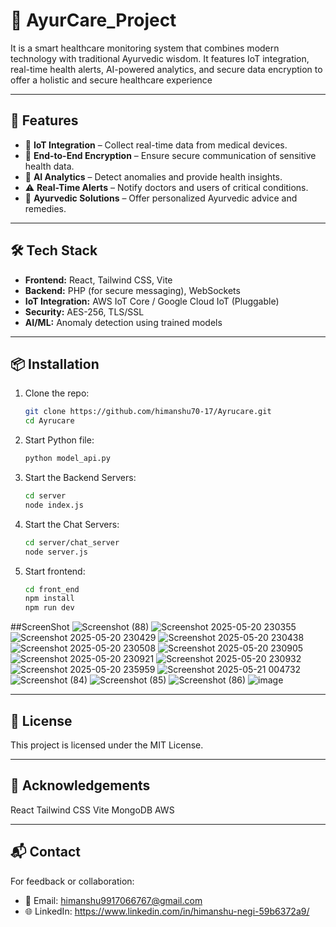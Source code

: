 # 🌿 AyurCare_Project
It is a smart healthcare monitoring system that combines modern technology with traditional Ayurvedic wisdom. It features IoT integration, real-time health alerts, AI-powered analytics, and secure data encryption to offer a holistic and secure healthcare experience


---

## 🚀 Features

- 📡 **IoT Integration** – Collect real-time data from medical devices.
- 🔐 **End-to-End Encryption** – Ensure secure communication of sensitive health data.
- 🤖 **AI Analytics** – Detect anomalies and provide health insights.
- ⚠️ **Real-Time Alerts** – Notify doctors and users of critical conditions.
- 🌿 **Ayurvedic Solutions** – Offer personalized Ayurvedic advice and remedies.

---

## 🛠️ Tech Stack

- **Frontend:** React, Tailwind CSS, Vite
- **Backend:** PHP (for secure messaging), WebSockets
- **IoT Integration:** AWS IoT Core / Google Cloud IoT (Pluggable)
- **Security:** AES-256, TLS/SSL
- **AI/ML:** Anomaly detection using trained models

---

## 📦 Installation

1. Clone the repo:
   ```bash
   git clone https://github.com/himanshu70-17/Ayrucare.git
   cd Ayrucare

2. Start Python file:
    ```bash
   python model_api.py
    
3. Start the Backend Servers:
    ```bash
   cd server
   node index.js

4. Start the Chat Servers:
    ```bash
   cd server/chat_server
   node server.js

5. Start frontend:
    ```bash    
   cd front_end
   npm install
   npm run dev


##ScreenShot
![Screenshot (88)](https://github.com/user-attachments/assets/50685045-d567-4868-8933-220c6030f9bb)
![Screenshot 2025-05-20 230355](https://github.com/user-attachments/assets/cb8794e1-931c-4a4d-82a2-7e8be9252567)
![Screenshot 2025-05-20 230429](https://github.com/user-attachments/assets/0a6deb50-96f7-4c0f-876d-7bf684560608)
![Screenshot 2025-05-20 230438](https://github.com/user-attachments/assets/4571e1bc-8ebb-437d-a96b-582bdb7fa758)
![Screenshot 2025-05-20 230508](https://github.com/user-attachments/assets/da8aa3a0-e79a-4bc7-b49e-ad40baa49841)
![Screenshot 2025-05-20 230905](https://github.com/user-attachments/assets/76e8ccef-0e07-4a2c-be48-1992980659d8)
![Screenshot 2025-05-20 230921](https://github.com/user-attachments/assets/5f5e3249-c80e-4a98-b971-5c29d2276c64)
![Screenshot 2025-05-20 230932](https://github.com/user-attachments/assets/1e825988-0ed1-4a82-982c-4574538ec49e)
![Screenshot 2025-05-20 235959](https://github.com/user-attachments/assets/e28cf2a4-6527-409c-b401-e231d040f221)
![Screenshot 2025-05-21 004732](https://github.com/user-attachments/assets/291d2f55-a902-4367-9491-aa42c2abf43e)
![Screenshot (84)](https://github.com/user-attachments/assets/b1c1cd8c-fdd7-4164-bc02-ccde4b6fd563)
![Screenshot (85)](https://github.com/user-attachments/assets/ddcc44f5-3b81-42e8-a2a4-2bde98b7ad33)
![Screenshot (86)](https://github.com/user-attachments/assets/1128466e-d0cb-4c18-b49b-9b9939cfabfd)
![image](https://github.com/user-attachments/assets/42208d06-2c58-402e-b9be-849bf9a6b487)



---


## 📄 License
This project is licensed under the MIT License.


---


## 🙌 Acknowledgements
React
Tailwind CSS
Vite
MongoDB
AWS


---



## 📬 Contact
For feedback or collaboration:
- 📧 Email: himanshu9917066767@gmail.com
- 🌐 LinkedIn: https://www.linkedin.com/in/himanshu-negi-59b6372a9/

